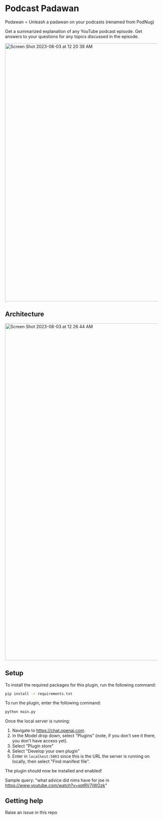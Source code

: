 # Podcast Padawan

Podawan = Unleash a padawan on your podcasts
(renamed from PodNug)

Get a summarized explanation of any YouTube podcast episode.
Get answers to your questions for any topics discussed in the episode.

<img width="851" alt="Screen Shot 2023-08-03 at 12 20 39 AM" src="https://github.com/sagar-kris/podawan/assets/9098686/5b62b01a-281d-4e53-81ef-0de8a6203e45">

## Architecture

<img width="1111" alt="Screen Shot 2023-08-03 at 12 26 44 AM" src="https://github.com/sagar-kris/podawan/assets/9098686/06151da9-2a45-4216-8f97-bbd9be02bf23">

## Setup

To install the required packages for this plugin, run the following command:

```bash
pip install -r requirements.txt
```

To run the plugin, enter the following command:

```bash
python main.py
```

Once the local server is running:

1. Navigate to https://chat.openai.com. 
2. In the Model drop down, select "Plugins" (note, if you don't see it there, you don't have access yet).
3. Select "Plugin store"
4. Select "Develop your own plugin"
5. Enter in `localhost:5003` since this is the URL the server is running on locally, then select "Find manifest file".

The plugin should now be installed and enabled!

Sample query: "what advice did nims have for joe in https://www.youtube.com/watch?v=xqtRV7jWOzk"

## Getting help

Raise an issue in this repo
